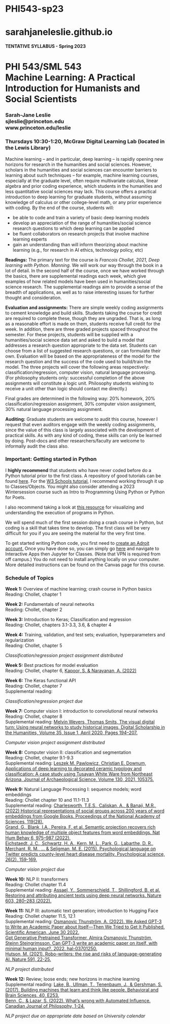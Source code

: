 # PHI543-sp23

# sarahjaneleslie.github.io
<b>TENTATIVE SYLLABUS - Spring 2023</b>

<H1>PHI 543/SML 543<br>
Machine Learning: A Practical Introduction for Humanists and Social Scientists</H1>
<H3>Sarah-Jane Leslie<br>
sjleslie@princeton.edu<br>
www.princeton.edu/leslie</H3>

<H3> Thursdays 10:30-1:20, McGraw Digital Learning Lab (located in the Lewis Library)</H3>


<p>Machine learning – and in particular, deep learning – is rapidly opening new horizons for research in the humanities and social sciences. However, scholars in the humanities and social sciences can encounter barriers to learning about such techniques – for example, machine learning courses, especially at the graduate level, often require multivariate calculus, linear algebra and prior coding experience, which students in the humanities and less quantitative social sciences may lack. This course offers a practical introduction to deep learning for graduate students, without assuming knowledge of calculus or other college-level math, or any prior experience with coding. By the end of the course, students will:</p> 

<ul><li>be able to code and train a variety of basic deep learning models</li>
<li>develop an appreciation of the range of humanities/social science research questions to which deep learning can be applied</li>
<li>be fluent collaborators on research projects that involve machine learning experts</li>
<li>gain an understanding than will inform theorizing about machine learning (e.g., for research in AI ethics, technology policy, etc)</li></ul>

<p><b>Readings:</b> The primary text for the course is <em>Francois Chollet, 2021, Deep learning with Python. Manning.</em> We will work our way through the book in a lot of detail. In the second half of the course, once we have worked through the basics, there are supplemental readings each week, which give examples of how related models have been used in humanities/social science research. The supplemental readings aim to provide a sense of the breadth of applications, as well as to raise interesting issues for further thought and consideration.</p>

<p><b>Evaluation and assignments:</b> There are simple weekly coding assignments to cement knowledge and build skills. Students taking the course for credit are required to complete these, though they are ungraded. That is, as long as a reasonable effort is made on them, students receive full credit for the week. In addition, there are three graded projects spaced throughout the semester. For these projects, students will be supplied with a humanities/social science data set and asked to build a model that addresses a research question appropriate to the data set. Students can choose from a list of suggested research questions, or can formulate their own. Evaluation will be based on the appropriateness of the model for the research question and the success of the code used to build/train the model. The three projects will cover the following areas respectively: classification/regression, computer vision, natural language processing. (For philosophy students only: successful completion of the above assignments will constitute a logic unit. Philosophy students wishing to receive a unit other than logic should contact me directly.) </p> 

<p>Final grades are determined in the following way: 20% homework, 20% classification/regression assignment, 30% computer vision assignment, 30% natural language processing assignment. </p>

<p><b>Auditing:</b> Graduate students are welcome to audit this course, however I request that even auditors engage with the weekly coding assignments, since the value of this class is largely associated with the development of practical skills. As with any kind of coding, these skills can only be learned by doing. Post-docs and other researchers/faculty are welcome to informally audit the class also.</p>


<H3>Important: Getting started in Python</H3>

<p>I <b>highly recommend</b> that students who have never coded before do a Python tutorial prior to the first class. A repository of good tutorials can be found <a href="https://researchcomputing.princeton.edu/external-online-resources/python">here</a>. For the <a href="https://www.w3schools.com/python/">W3 Schools tutorial,</a> I recommend working through it up to Classes/Objects. You might also consider attending a 2023 Wintersession course such as Intro to Programming Using Python or Python for Poets.</p>

<p>I also recommend taking a look at <a href="https://pythontutor.com/python-debugger.html#mode=edit">this resource</a> for visualizing and understanding the execution of programs in Python.</p>

<p>We will spend much of the first session doing a crash course in Python, but coding is a skill that takes time to develop. The first class will be very difficult for you if you are seeing the material for the very first time.</p>

<p>To get started writing Python code, you first need to <a href="https://forms.rc.princeton.edu/registration/?q=adroit">create an Adroit account.</a> Once you have done so, you can simply go <a href="https://myadroit.princeton.edu/">here</a> and navigate to Interactive Apps then Jupyter for Classes. (Note that VPN is required from off campus.) You do not need to install anything locally on your computer. More detailed instructions can be found on the Canvas page for this course.</p>

<H3>Schedule of Topics</H3>

<p><b>Week 1:</b> Overview of machine learning; crash course in Python basics<br>
Reading: Chollet, chapter 1</p>

<p><b>Week 2:</b> Fundamentals of neural networks<br>
Reading: Chollet, chapter 2</p>

<p><b>Week 3:</b> Introduction to Keras;  Classification and regression<br>
Reading: Chollet, chapters 3.1-3.3, 3.6, & chapter 4</p>

<p><b>Week 4:</b> Training, validation, and test sets; evaluation, hyperparameters and regularization<br>
Reading: Chollet, chapter 5</p>

<em>Classification/regression project assignment distributed</em>

<p><b>Week 5:</b> Best practices for model evaluation<br>
Reading: Chollet, chapter 6, <a href="https://arxiv.org/abs/2207.07048">Kapoor, S. & Narayanan, A. (2022)</a> </p>

<p><b>Week 6:</b> The Keras functional API<br>
Reading: Chollet, chapter 7<br>
Supplemental reading:  </p>

<em>Classification/regression project due</em>

<p><b>Week 7:</b> Computer vision I: introduction to convolutional neural networks<br>
Reading: Chollet, chapter 8<br>
Supplemental reading: <a href="https://academic.oup.com/dsh/article/35/1/194/5296356">Melvin Wevers, Thomas Smits, The visual digital turn: Using neural networks to study historical images, Digital Scholarship in the Humanities, Volume 35, Issue 1, April 2020, Pages 194–207.</a></p>

<em>Computer vision project assignment distributed</em>

<p><b>Week 8:</b> Computer vision II: classification and segmentation<br>
Reading: Chollet, chapter 9.1-9.3<br>
Supplemental reading: <a href="https://www.sciencedirect.com/science/article/pii/S0305440321000455">Leszek M. Pawlowicz, Christian E. Downum, Applications of deep learning to decorated ceramic typology and classification: A case study using Tusayan White Ware from Northeast Arizona, Journal of Archaeological Science, Volume 130, 2021, 105375.</a></p>

<p><b>Week 9:</b> Natural Language Processing I: sequence models; word embeddings<br>
Reading: Chollet chapter 10 and 11.1-11.3<br>
Supplemental reading: <a href="https://tessaescharlesworth.files.wordpress.com/2022/07/charlesworth_hist-embeddings_published.pdf">Charlesworth, T.E.S., Caliskan, A., & Banaji, M.R., (2022) Historical representations of social groups across 200 years of word embeddings from Google Books. Proceedings of the National Academy of Sciences, 119(28).</a><br> 
<a href="https://www.nature.com/articles/s41562-022-01316-8">Grand, G., Blank, I.A., Pereira, F. et al. Semantic projection recovers rich human knowledge of multiple object features from word embeddings. Nat Hum Behav 6, 975–987 (2022).</a> <br>
<a href="https://www.ncbi.nlm.nih.gov/pmc/articles/PMC4433545/">Eichstaedt, J. C., Schwartz, H. A., Kern, M. L., Park, G., Labarthe, D. R., Merchant, R. M., ... & Seligman, M. E. (2015). Psychological language on Twitter predicts county-level heart disease mortality. Psychological science, 26(2), 159-169.</a><br></p>

<em>Computer vision project due</em>

<p><b>Week 10:</b> NLP II: transformers<br>
Reading: Chollet chapter 11.4<br>
Supplemental reading: <a href="https://www.nature.com/articles/s41586-022-04448-z?utm_campaign=The%20Batch&utm_medium=email&_hsmi=222428230&_hsenc=p2ANqtz-_kr0H_rGJOIJRXWpDlGwP298BuR5SoKbROhB05hKXLpwXYaktKDQq3fq7RfNIXxV4DSCytHhkc_T2aCIlnx-SWBivzg1GfDrQFM5c4bz-0KgE_Low&utm_content=222428230&utm_source=hs_email">Assael, Y., Sommerschield, T., Shillingford, B. et al. Restoring and attributing ancient texts using deep neural networks. Nature 603, 280–283 (2022).</a> </p>

<p><b>Week 11:</b> NLP III: automatic text generation; introduction to Hugging Face<br>
Reading: Chollet chapter 11.5, 12.1<br>
Supplemental reading: <a href="https://www.scientificamerican.com/article/we-asked-gpt-3-to-write-an-academic-paper-about-itself-mdash-then-we-tried-to-get-it-published/">Osmanovic Thunström, A. (2022). We Asked GPT-3 to Write an Academic Paper about Itself—Then We Tried to Get It Published. Scientific American, June 30 2022.</a> <br>
<a href="https://hal.archives-ouvertes.fr/hal-03701250/document"> Gpt Generative Pretrained Transformer, Almira Osmanovic Thunström, Steinn Steingrimsson. Can GPT-3 write an academic paper on itself, with minimal human input?. 2022. hal-03701250.</a><br>
<a href="https://www.nature.com/articles/d41586-021-00530-0">Hutson, M. (2021). Robo-writers: the rise and risks of language-generating AI. Nature 591, 22-25.</a></p>

<em>NLP project distributed</em>

<p><b>Week 12:</b> Review; loose ends; new horizons in machine learning<br>
Supplemental reading: <a href="https://www.cambridge.org/core/journals/behavioral-and-brain-sciences/article/building-machines-that-learn-and-think-like-people/A9535B1D745A0377E16C590E14B94993">Lake, B., Ullman, T., Tenenbaum, J., & Gershman, S. (2017). Building machines that learn and think like people. Behavioral and Brain Sciences, 40, E253.</a> <br>
	<a href="https://www.cambridge.org/core/services/aop-cambridge-core/content/view/98F5E24BEADE585050B773D2CBEB1F39/S0045509121000230a.pdf/whats_wrong_with_automated_influence.pdf">Benn, C., & Lazar, S. (2022). What’s wrong with Automated Influence. Canadian Journal of Philosophy, 1-24.</a></p>


<em>NLP project due on appropriate date based on University calendar</em>
